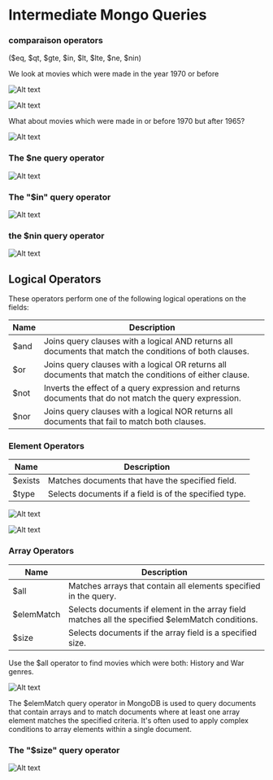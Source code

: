 # Intermediate Mongo Queries

### comparaison operators

($eq, $qt, $gte, $in, $lt, $lte, $ne, $nin)

We look at movies which were made in the year 1970 or before

![Alt text](images/image02.png)

![Alt text](images/image02-0.png)

What about movies which were made in or before 1970 but after 1965?

![Alt text](images/image02-1.png)

### The $ne query operator

![Alt text](images/image02-2.png)

### The "$in" query operator

![Alt text](images/image02-3.png)

### the $nin query operator

![Alt text](images/image02-4.png)

## Logical Operators

These operators perform one of the following logical operations on the fields:

Name | Description
--- | ---
$and | Joins query clauses with a logical AND returns all documents that match the conditions of both clauses.
$or | Joins query clauses with a logical OR returns all documents that match the conditions of either clause.
$not | Inverts the effect of a query expression and returns documents that do not match the query expression.
$nor | Joins query clauses with a logical NOR returns all documents that fail to match both clauses.

### Element Operators

Name | Description
--- | ---
$exists | Matches documents that have the specified field.
$type | Selects documents if a field is of the specified type.

![Alt text](images/image02-5.png)

![Alt text](images/image02-6.png)

### Array Operators

Name | Description
--- | ---
$all | Matches arrays that contain all elements specified in the query.
$elemMatch | Selects documents if element in the array field matches all the specified $elemMatch conditions.
$size | Selects documents if the array field is a specified size.


Use the $all operator to find movies which were both: History and War genres.

![Alt text](images/image02-7.png)

The $elemMatch query operator in MongoDB is used to query documents that contain arrays and to match documents where at least one array element matches the specified criteria. It's often used to apply complex conditions to array elements within a single document.


### The "$size" query operator

![Alt text](images/image02-8.png)

